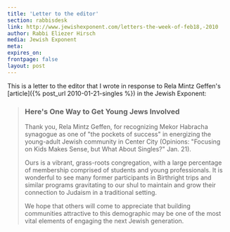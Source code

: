 ```yaml
---
title: 'Letter to the editor'
section: rabbisdesk
link: http://www.jewishexponent.com/letters-the-week-of-feb18,-2010
author: Rabbi Eliezer Hirsch
media: Jewish Exponent
meta:
expires_on:
frontpage: false
layout: post
---
```


This is a letter to the editor that I wrote in response to Rela Mintz Geffen's [article]({% post_url 2010-01-21-singles %}) in the Jewish Exponent:

> ### Here's One Way to Get Young Jews Involved
>Thank you, Rela Mintz Geffen, for recognizing Mekor Habracha synagogue as one of "the pockets of success" in energizing the young-adult Jewish community in Center City (Opinions: "Focusing on Kids Makes Sense, but What About Singles?" Jan. 21).
>
>Ours is a vibrant, grass-roots congregation, with a large percentage of membership comprised of students and young professionals. It is wonderful to see many former participants in Birthright trips and similar programs gravitating to our shul to maintain and grow their connection to Judaism in a traditional setting.
>
>We hope that others will come to appreciate that building communities attractive to this demographic may be one of the most vital elements of engaging the next Jewish generation.
